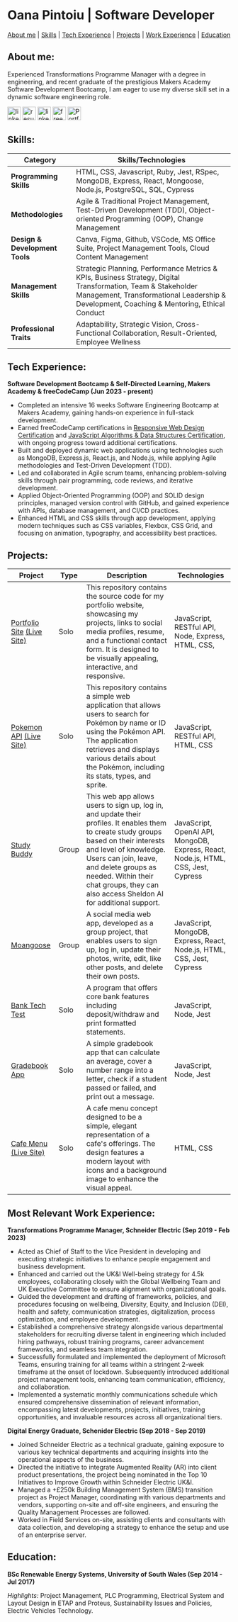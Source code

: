 # Oana Pintoiu | Software Developer

[About me](#about-me) | [Skills](#skills) | [Tech Experience](#tech-experience) | [Projects](#projects) | [Work Experience](#most-relevant-work-experience) | [Education](#education)

## About me:

Experienced Transformations Programme Manager with a degree in engineering, and recent graduate of the prestigious Makers Academy Software Development Bootcamp, I am eager to use my diverse skill set in a dynamic software engineering role.

<div align="left">
  <a href="https://www.linkedin.com/in/oanapintoiu">
    <img src="https://img.shields.io/badge/LinkedIn-blue" width="auto" height="30" alt="linkedin logo"  /></a>
      <a href="https://drive.google.com/file/d/1zr43xarGTckWUPAcv0LxZB6UaC1S-Iph/view?usp=sharing">
     <img src="https://img.shields.io/badge/Resume-darkgreen" width="auto" height="30" alt="resume" /></a>
    <a href="https://github.com/oanapintoiu">
    <img src="https://img.shields.io/badge/GitHub-black" width="auto" height="30" alt="linkedin logo"  /></a>
      <a href="https://www.freecodecamp.org/opin">
     <img src="https://img.shields.io/badge/freeCodeCamp-navy" width="auto" height="30" alt="freeCodeCamp logo" /></a>
      <a href="https://oanapintoiu.onrender.com">
     <img src="https://img.shields.io/badge/Portfolio_Website-%23FF6347" width="auto" height="30" alt="Portfolio Website" /></a>
</div>

## Skills:

| Category                       | Skills/Technologies                                                                                                                                                                                        |
| ------------------------------ | ---------------------------------------------------------------------------------------------------------------------------------------------------------------------------------------------------------- |
| **Programming Skills**         | HTML, CSS, Javascript, Ruby, Jest, RSpec, MongoDB, Express, React, Mongoose, Node.js, PostgreSQL, SQL, Cypress                                                                                             |
| **Methodologies**              | Agile & Traditional Project Management, Test-Driven Development (TDD), Object-oriented Programming (OOP), Change Management                                                                                |
| **Design & Development Tools** | Canva, Figma, Github, VSCode, MS Office Suite, Project Management Tools, Cloud Content Management                                                                                                          |
| **Management Skills**          | Strategic Planning, Performance Metrics & KPIs, Business Strategy, Digital Transformation, Team & Stakeholder Management, Transformational Leadership & Development, Coaching & Mentoring, Ethical Conduct |
| **Professional Traits**        | Adaptability, Strategic Vision, Cross-Functional Collaboration, Result-Oriented, Employee Wellness                                                                                                         |

## Tech Experience:

**Software Development Bootcamp & Self-Directed Learning, Makers Academy & freeCodeCamp (Jun 2023 - present)**

- Completed an intensive 16 weeks Software Engineering Bootcamp at Makers Academy, gaining hands-on experience in full-stack development.
- Earned freeCodeCamp certifications in [Responsive Web Design Certification](https://www.freecodecamp.org/certification/opin/responsive-web-design) and [JavaScript Algorithms & Data Structures Certification](https://www.freecodecamp.org/certification/opin/javascript-algorithms-and-data-structures-v8), with ongoing progress toward additional certifications.
- Built and deployed dynamic web applications using technologies such as MongoDB, Express.js, React.js, and Node.js, while applying Agile methodologies and Test-Driven Development (TDD).
- Led and collaborated in Agile scrum teams, enhancing problem-solving skills through pair programming, code reviews, and iterative development.
- Applied Object-Oriented Programming (OOP) and SOLID design principles, managed version control with GitHub, and gained experience with APIs, database management, and CI/CD practices.
- Enhanced HTML and CSS skills through app development, applying modern techniques such as CSS variables, Flexbox, CSS Grid, and focusing on animation, typography, and accessibility best practices.

## Projects:

| Project                 | Type | Description            | Technologies    | 
|-------------------------|------|------------------------|-----------------|
| [Portfolio Site](https://github.com/oanapintoiu/portfolio_website) [(Live Site)](https://oanapintoiu.onrender.com/) | Solo | This repository contains the source code for my portfolio website, showcasing my projects, links to social media profiles, resume, and a functional contact form. It is designed to be visually appealing, interactive, and responsive. |JavaScript, RESTful API, Node, Express, HTML, CSS, |
| [Pokemon API](https://github.com/oanapintoiu/pokemon_api) [(Live Site)](https://oanapintoiu.github.io/pokemon_api/) | Solo | This repository contains a simple web application that allows users to search for Pokémon by name or ID using the Pokémon API. The application retrieves and displays various details about the Pokémon, including its stats, types, and sprite. |JavaScript, RESTful API, HTML, CSS|
| [Study Buddy](https://github.com/oanapintoiu/study_buddy_v2_op)| Group| This web app allows users to sign up, log in, and update their profiles. It enables them to create study groups based on their interests and level of knowledge. Users can join, leave, and delete groups as needed. Within their chat groups, they can also access Sheldon AI for additional support.| JavaScript, OpenAI API, MongoDB, Express, React, Node.js, HTML, CSS, Jest, Cypress | 
| [Moangoose](https://github.com/oanapintoiu/moangoose-mern) | Group| A social media web app, developed as a group project, that enables users to sign up, log in, update their photos, write, edit, like other posts, and delete their own posts. |JavaScript, MongoDB, Express, React, Node.js, HTML, CSS, Jest, Cypress | 
| [Bank Tech Test](https://github.com/oanapintoiu/bank_tech_test) | Solo| A program that offers core bank features including deposit/withdraw and print formatted statements. | JavaScript, Node, Jest |
| [Gradebook App](https://github.com/oanapintoiu/gradebook_app) |Solo| A simple gradebook app that can calculate an average, cover a number range into a letter, check if a student passed or failed, and print out a message. | JavaScript, Node, Jest |
| [Cafe Menu](https://github.com/oanapintoiu/cafe_menu) [(Live Site)](https://oanapintoiu.github.io/cafe_menu/)| Solo| A cafe menu concept designed to be a simple, elegant representation of a cafe's offerings. The design features a modern layout with icons and a background image to enhance the visual appeal. | HTML, CSS |                                                                     |     |

## Most Relevant Work Experience:

**Transformations Programme Manager, Schneider Electric (Sep 2019 - Feb 2023)**

- Acted as Chief of Staff to the Vice President in developing and executing strategic initiatives to enhance people engagement and business development.
- Enhanced and carried out the UK&I Well-being strategy for 4.5k employees, collaborating closely with the Global Wellbeing Team and UK Executive Committee to ensure alignment with organizational goals.
- Guided the development and drafting of frameworks, policies, and procedures focusing on wellbeing, Diversity, Equity, and Inclusion (DEI), health and safety, communication strategies, digitalization, process optimization, and employee development.
- Established a comprehensive strategy alongside various departmental stakeholders for recruiting diverse talent in engineering which included hiring pathways, robust training programs, career advancement frameworks, and seamless team integration.
- Successfully formulated and implemented the deployment of Microsoft Teams, ensuring training for all teams within a stringent 2-week timeframe at the onset of lockdown. Subsequently introduced additional project management tools, enhancing team communication, efficiency, and collaboration.
- Implemented a systematic monthly communications schedule which ensured comprehensive dissemination of relevant information, encompassing latest developments, projects, initiatives, training opportunities, and invaluable resources across all organizational tiers.

**Digital Energy Graduate, Schenider Electric (Sep 2018 - Sep 2019)**

- Joined Schneider Electric as a technical graduate, gaining exposure to various key technical departments and acquiring insights into the operational aspects of the business.
- Directed the initiative to integrate Augmented Reality (AR) into client product presentations, the project being nominated in the Top 10 Initiatives to Improve Growth within Schneider Electric UK&I.
- Managed a +£250k Building Management System (BMS) transition project as Project Manager, coordinating with various departments and vendors, supporting on-site and off-site engineers, and ensuring the Quality Management Processes are followed.
- Worked in Field Services on-site, assisting clients and consultants with data collection, and developing a strategy to enhance the setup and use of an enterprise server.

## Education:

**BSc Renewable Energy Systems, University of South Wales (Sep 2014 - Jul 2017)**

_Highlights:_ Project Management, PLC Programming, Electrical System and Layout Design in ETAP and Proteus, Sustainability Issues and Policies, Electric Vehicles Technology.
